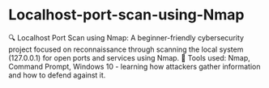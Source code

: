 # Localhost-port-scan-using-Nmap
🔍 Localhost Port Scan using Nmap: A beginner-friendly cybersecurity project focused on reconnaissance through scanning the local system (127.0.0.1) for open ports and services using Nmap. 📌 Tools used: Nmap, Command Prompt, Windows 10 - learning how attackers gather information and how to defend against it.
